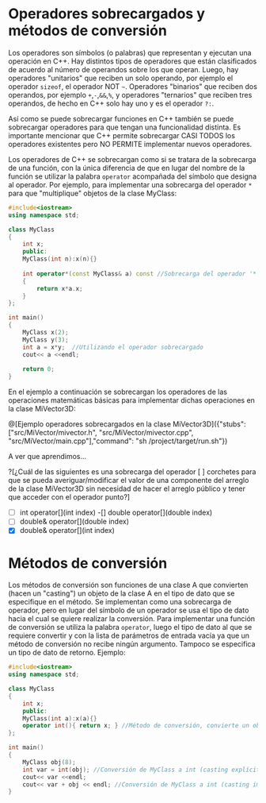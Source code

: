 # Operadores sobrecargados y métodos de conversión

Los operadores son símbolos (o palabras) que representan y ejecutan una operación en C++. Hay distintos tipos de operadores que están
clasificados de acuerdo al número de operandos sobre los que operan. Luego, hay operadores "unitarios" que reciben un solo operando,
por ejemplo el operador `sizeof`, el operador NOT `~`. Operadores "binarios" que reciben dos operandos, por ejemplo `+`,`-`,`&&`,`%`,
y operadores "ternarios" que reciben tres operandos, de hecho en C++ solo hay uno y es  el operador `?:`.

Así como se puede sobrecargar funciones en C++ también se puede sobrecargar operadores para que tengan una funcionalidad distinta. Es
importante mencionar que C++ permite sobrecargar CASI TODOS los operadores existentes pero NO PERMITE implementar nuevos operadores. 

Los operadores de C++ se sobrecargan como si se tratara de la sobrecarga de una función, con la única diferencia de que en lugar del
nombre de la función se utilizar la palabra `operator` acompañada del símbolo que designa al operador. Por ejemplo, para implementar
una sobrecarga del operador `*` para que "multiplique" objetos de la clase MyClass:

```C++ runnable
#include<iostream>
using namespace std;

class MyClass
{
	int x;
	public:
	MyClass(int n):x(n){}
	
	int operator*(const MyClass& a) const //Sobrecarga del operador '*' 
	{
		return x*a.x;
	}
}; 

int main()
{
	MyClass x(2);
    MyClass y(3);
    int a = x*y;  //Utilizando el operador sobrecargado
    cout<< a <<endl;
	
	return 0;
}
```

En el ejemplo a continuación se sobrecargan los operadores de las operaciones matemáticas básicas para implementar dichas operaciones
en la clase MiVector3D:

@[Ejemplo operadores sobrecargados en la clase MiVector3D]({"stubs": ["src/MiVector/mivector.h", "src/MiVector/mivector.cpp", "src/MiVector/main.cpp"],"command": "sh /project/target/run.sh"})

A ver que aprendimos...

?[¿Cuál de las siguientes es una sobrecarga del operador [ ] corchetes para que se pueda averiguar/modificar el valor de una componente del arreglo de la clase MiVector3D sin necesidad de hacer el arreglo público y tener que acceder con el operador punto?]
-[ ] int operator[](int index)
-[] double operator[](double index)
-[ ] double& operator[](double index)
-[x] double& operator[](int index)

# Métodos de conversión

Los métodos de conversión son funciones de una clase A que convierten (hacen un "casting") un objeto de la clase A en el tipo de dato
que se especifique en el método. Se implementan como una sobrecarga de operador, pero en lugar del símbolo de un operador se usa el tipo de dato hacia el cual se quiere realizar la conversión. 
Para implementar una función de conversión se utiliza la palabra `operator`, luego el tipo de dato al que se requiere convertir y con
la lista de parámetros de entrada vacía ya que un método de conversión no recibe ningún argumento. Tampoco se especifica un tipo de dato de retorno. Ejemplo:

```C++ runnable
#include<iostream>
using namespace std;

class MyClass
{
	int x;
	public:
	MyClass(int a):x(a){}
	operator int(){ return x; } //Método de conversión, convierte un objeto de la clase MyClass en un entero (int)
};

int main()
{
	MyClass obj(8);
	int var = int(obj); //Conversión de MyClass a int (casting explícito de MyClass a int)
	cout<< var <<endl;
	cout<< var + obj << endl; //Conversión de MyClass a int (casting implícito de MyClass a int)
}
```
